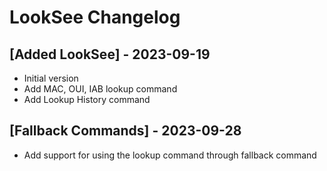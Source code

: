 # LookSee Changelog

## [Added LookSee] - 2023-09-19

- Initial version
- Add MAC, OUI, IAB lookup command
- Add Lookup History command

## [Fallback Commands] - 2023-09-28

- Add support for using the lookup command through fallback command